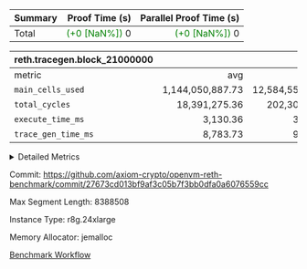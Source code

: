| Summary | Proof Time (s) | Parallel Proof Time (s) |
|:---|---:|---:|
| Total | <span style='color: green'>(+0 [NaN%])</span> 0 | <span style='color: green'>(+0 [NaN%])</span> 0 |


| reth.tracegen.block_21000000 |||||
|:---|---:|---:|---:|---:|
|metric|avg|sum|max|min|
| `main_cells_used     ` |  1,144,050,887.73 |  12,584,559,765 |  1,534,880,803 |  593,097,730 |
| `total_cycles        ` |  18,391,275.36 |  202,304,029 |  24,743,686 |  2,141,704 |
| `execute_time_ms     ` |  3,130.36 |  34,434 |  9,984 |  348 |
| `trace_gen_time_ms   ` |  8,783.73 |  96,621 |  12,564 |  5,066 |



<details>
<summary>Detailed Metrics</summary>

| group | block_number | num_segments |
| --- | --- | --- |
| reth.tracegen.block_21000000 | 21000000 | 11 | 

| group | block_number | segment | trace_gen_time_ms | total_cycles | main_cells_used | execute_time_ms |
| --- | --- | --- | --- | --- | --- | --- |
| reth.tracegen.block_21000000 | 21000000 | 0 | 5,066 | 21,316,150 | 1,044,056,904 | 2,889 | 
| reth.tracegen.block_21000000 | 21000000 | 1 | 6,175 | 21,392,102 | 1,043,134,897 | 2,771 | 
| reth.tracegen.block_21000000 | 21000000 | 10 | 10,365 | 4,075,177 | 593,097,730 | 558 | 
| reth.tracegen.block_21000000 | 21000000 | 2 | 6,887 | 21,331,704 | 1,041,431,141 | 2,764 | 
| reth.tracegen.block_21000000 | 21000000 | 3 | 5,118 | 2,141,704 | 1,362,230,696 | 348 | 
| reth.tracegen.block_21000000 | 21000000 | 4 | 8,081 | 23,557,239 | 1,260,222,856 | 9,984 | 
| reth.tracegen.block_21000000 | 21000000 | 5 | 9,230 | 23,988,610 | 1,101,235,302 | 3,219 | 
| reth.tracegen.block_21000000 | 21000000 | 6 | 10,367 | 24,743,686 | 1,145,112,956 | 3,510 | 
| reth.tracegen.block_21000000 | 21000000 | 7 | 11,171 | 24,122,233 | 1,108,072,750 | 3,249 | 
| reth.tracegen.block_21000000 | 21000000 | 8 | 12,564 | 23,571,783 | 1,351,083,730 | 3,373 | 
| reth.tracegen.block_21000000 | 21000000 | 9 | 11,597 | 12,063,641 | 1,534,880,803 | 1,769 | 

</details>


Commit: https://github.com/axiom-crypto/openvm-reth-benchmark/commit/27673cd013bf9af3c05b7f3bb0dfa0a6076559cc

Max Segment Length: 8388508

Instance Type: r8g.24xlarge

Memory Allocator: jemalloc

[Benchmark Workflow](https://github.com/axiom-crypto/openvm-reth-benchmark/actions/runs/15467068141)
